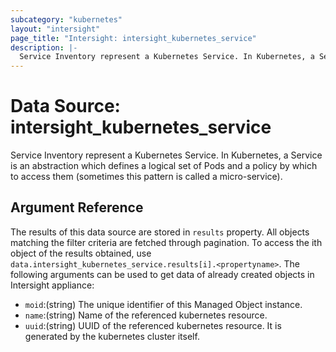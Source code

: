```yaml
---
subcategory: "kubernetes"
layout: "intersight"
page_title: "Intersight: intersight_kubernetes_service"
description: |-
  Service Inventory represent a Kubernetes Service. In Kubernetes, a Service is an abstraction which defines a logical set of Pods and a policy by which to access them (sometimes this pattern is called a micro-service).
---
```


# Data Source: intersight_kubernetes_service
Service Inventory represent a Kubernetes Service. In Kubernetes, a Service is an abstraction which defines a logical set of Pods and a policy by which to access them (sometimes this pattern is called a micro-service).
## Argument Reference
The results of this data source are stored in `results` property.
All objects matching the filter criteria are fetched through pagination.
To access the ith object of the results obtained, use `data.intersight_kubernetes_service.results[i].<propertyname>`.
The following arguments can be used to get data of already created objects in Intersight appliance:
* `moid`:(string) The unique identifier of this Managed Object instance. 
* `name`:(string) Name of the referenced kubernetes resource. 
* `uuid`:(string) UUID of the referenced kubernetes resource. It is generated by the kubernetes cluster itself. 
 